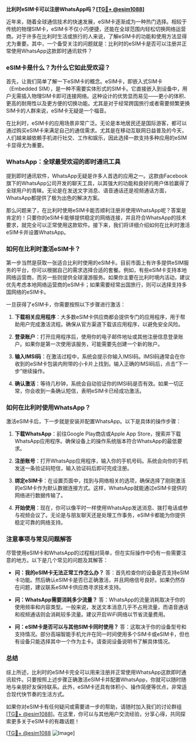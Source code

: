 **比利时eSIM卡可以注册WhatsApp吗？[[TG💪+ @esim1088](https://t.me/s/esim1088)]**

近年来，随着全球通信技术的快速发展，eSIM卡逐渐成为一种热门选择。相较于传统的物理SIM卡，eSIM卡不仅小巧便捷，还能在全球范围内轻松切换网络运营商。对于许多在比利时生活或旅行的人来说，了解eSIM卡的功能和使用方法显得尤为重要。其中，一个备受关注的问题就是：比利时的eSIM卡是否可以注册并正常使用WhatsApp这款即时通讯软件？

### eSIM卡是什么？为什么它如此受欢迎？

首先，让我们简单了解一下eSIM卡的概念。eSIM卡，即嵌入式SIM卡（Embedded SIM），是一种不需要实体形式的SIM卡。它直接嵌入到设备中，用户无需插入物理SIM卡即可连接网络。这种设计的优势显而易见——更小的体积、更高的耐用性以及更方便的切换功能。尤其是对于经常跨国旅行或者需要频繁更换SIM卡的人群来说，eSIM卡无疑是一个福音。

在比利时，eSIM卡的应用场景非常广泛。无论是本地居民还是国际游客，都可以通过购买eSIM卡来满足自己的通信需求。尤其是在移动互联网日益普及的今天，人们越来越依赖手机进行社交、工作和娱乐，因此选择一款支持多种应用的eSIM卡显得尤为重要。

### WhatsApp：全球最受欢迎的即时通讯工具

提到即时通讯软件，WhatsApp无疑是许多人首选的应用之一。这款由Facebook旗下的WhatsApp公司开发的聊天工具，以其强大的功能和良好的用户体验赢得了全球用户的青睐。无论是在发送文字消息、语音通话还是视频通话方面，WhatsApp都提供了极为出色的解决方案。

那么问题来了，在比利时使用eSIM卡能否顺利注册并使用WhatsApp呢？答案是肯定的！只要你的eSIM卡能够提供稳定的网络连接，并且符合WhatsApp的技术要求，就完全可以正常使用这款软件。接下来，我们将详细介绍如何在比利时激活eSIM卡并设置WhatsApp。

### 如何在比利时激活eSIM卡？

第一步当然是获取一张适合比利时使用的eSIM卡。目前市面上有许多提供eSIM服务的平台，你可以根据自己的需求选择合适的套餐。例如，有些eSIM卡支持本地网络运营商，而另一些则提供全球漫游服务。如果你主要在比利时境内活动，建议优先考虑本地网络运营商的eSIM卡；如果需要经常出国旅行，则可以选择支持多国网络的eSIM卡。

一旦获得了eSIM卡，你需要按照以下步骤进行激活：

1. **下载相关应用程序**：大多数eSIM卡供应商都会提供专门的应用程序，用于帮助用户完成激活流程。确保从官方渠道下载该应用程序，以避免安全风险。
   
2. **登录账户**：打开应用程序后，使用你的电子邮件地址或其他注册信息登录账户。如果你是第一次使用该服务，可能需要先创建一个新的账户。

3. **输入IMSI码**：在激活过程中，系统会提示你输入IMSI码。IMSI码通常会在你收到的eSIM卡包装内附带的小卡片上找到。输入正确的IMSI码后，点击“下一步”继续操作。

4. **确认激活**：等待几秒钟，系统会自动验证你的IMSI码是否有效。如果一切正常，你会收到一条确认短信，表明eSIM卡已经成功激活。

### 如何在比利时使用WhatsApp？

激活eSIM卡后，下一步就是安装并配置WhatsApp。以下是具体的操作步骤：

1. **下载WhatsApp**：前往Google Play商店或Apple App Store，搜索并下载WhatsApp应用程序。确保设备上的操作系统版本符合WhatsApp的最低要求。

2. **注册账号**：打开WhatsApp应用程序，输入你的手机号码。系统会向你的手机发送一条验证码短信，输入验证码后即可完成注册。

3. **绑定eSIM卡**：在设置页面中，找到与网络相关的选项，确保选择了刚刚激活的eSIM卡作为默认数据连接方式。这样，WhatsApp就能通过eSIM卡提供的网络进行数据传输了。

4. **开始使用**：现在，你可以像平时一样使用WhatsApp发送消息、拨打电话或参与视频会议了。无论是与朋友聊天还是处理工作事务，eSIM卡都能为你提供稳定可靠的网络支持。

### 注意事项与常见问题解答

尽管使用eSIM卡和WhatsApp的过程相对简单，但在实际操作中仍有一些需要注意的地方。以下是几个常见的问题及其解答：

- **问：我的eSIM卡无法正常工作怎么办？**
  答：首先检查你的设备是否支持eSIM卡功能。然后确认eSIM卡是否已正确激活，并且网络信号良好。如果仍然存在问题，建议联系eSIM卡供应商寻求技术支持。

- **问：WhatsApp需要消耗多少流量？**
  答：WhatsApp的流量消耗取决于你的使用频率和内容类型。一般来说，发送文本消息几乎不占用流量，而语音通话和视频通话则会消耗较多流量。建议开启WiFi网络以节省流量费用。

- **问：eSIM卡是否可以与其他SIM卡同时使用？**
  答：这取决于你的设备型号和支持情况。部分高端智能手机允许在同一时间使用多个SIM卡或eSIM卡，但也有设备只能选择其中一个作为主卡。请查阅设备说明书了解具体情况。

### 总结

综上所述，比利时的eSIM卡完全可以用来注册并正常使用WhatsApp这款即时通讯软件。只要按照上述步骤正确激活eSIM卡并配置WhatsApp，你就可以随时随地与亲朋好友保持联系。此外，eSIM卡还具有体积小、操作简便等优点，非常适合现代快节奏的生活方式。

如果你对eSIM卡有任何疑问或需要进一步的帮助，请随时加入我们的讨论群组[[TG💪+ @esim1088](https://t.me/s/esim1088)]。在这里，你可以与其他用户交流经验，分享心得，共同探索更多关于eSIM卡的有趣话题！

[[TG💪+ @esim1088](https://t.me/s/esim1088) ![Image](https://i.postimg.cc/4NQfJmqS/Snipaste-2025-05-13-00-14-12.png)]